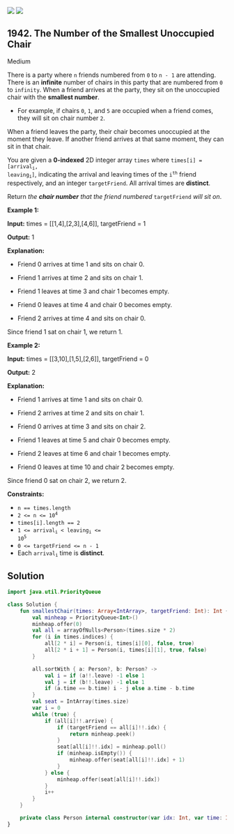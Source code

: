 [![](https://img.shields.io/github/stars/javadev/LeetCode-in-Kotlin?label=Stars&style=flat-square)](https://github.com/javadev/LeetCode-in-Kotlin)
[![](https://img.shields.io/github/forks/javadev/LeetCode-in-Kotlin?label=Fork%20me%20on%20GitHub%20&style=flat-square)](https://github.com/javadev/LeetCode-in-Kotlin/fork)

## 1942\. The Number of the Smallest Unoccupied Chair

Medium

There is a party where `n` friends numbered from `0` to `n - 1` are attending. There is an **infinite** number of chairs in this party that are numbered from `0` to `infinity`. When a friend arrives at the party, they sit on the unoccupied chair with the **smallest number**.

*   For example, if chairs `0`, `1`, and `5` are occupied when a friend comes, they will sit on chair number `2`.

When a friend leaves the party, their chair becomes unoccupied at the moment they leave. If another friend arrives at that same moment, they can sit in that chair.

You are given a **0-indexed** 2D integer array `times` where <code>times[i] = [arrival<sub>i</sub>, leaving<sub>i</sub>]</code>, indicating the arrival and leaving times of the <code>i<sup>th</sup></code> friend respectively, and an integer `targetFriend`. All arrival times are **distinct**.

Return _the **chair number** that the friend numbered_ `targetFriend` _will sit on_.

**Example 1:**

**Input:** times = \[\[1,4],[2,3],[4,6]], targetFriend = 1

**Output:** 1

**Explanation:** 

- Friend 0 arrives at time 1 and sits on chair 0. 

- Friend 1 arrives at time 2 and sits on chair 1. 

- Friend 1 leaves at time 3 and chair 1 becomes empty. 

- Friend 0 leaves at time 4 and chair 0 becomes empty. 

- Friend 2 arrives at time 4 and sits on chair 0. 
  
Since friend 1 sat on chair 1, we return 1.

**Example 2:**

**Input:** times = \[\[3,10],[1,5],[2,6]], targetFriend = 0

**Output:** 2

**Explanation:** 

- Friend 1 arrives at time 1 and sits on chair 0. 

- Friend 2 arrives at time 2 and sits on chair 1. 

- Friend 0 arrives at time 3 and sits on chair 2. 

- Friend 1 leaves at time 5 and chair 0 becomes empty. 

- Friend 2 leaves at time 6 and chair 1 becomes empty. 

- Friend 0 leaves at time 10 and chair 2 becomes empty. 
  
Since friend 0 sat on chair 2, we return 2.

**Constraints:**

*   `n == times.length`
*   <code>2 <= n <= 10<sup>4</sup></code>
*   `times[i].length == 2`
*   <code>1 <= arrival<sub>i</sub> < leaving<sub>i</sub> <= 10<sup>5</sup></code>
*   `0 <= targetFriend <= n - 1`
*   Each <code>arrival<sub>i</sub></code> time is **distinct**.

## Solution

```kotlin
import java.util.PriorityQueue

class Solution {
    fun smallestChair(times: Array<IntArray>, targetFriend: Int): Int {
        val minheap = PriorityQueue<Int>()
        minheap.offer(0)
        val all = arrayOfNulls<Person>(times.size * 2)
        for (i in times.indices) {
            all[2 * i] = Person(i, times[i][0], false, true)
            all[2 * i + 1] = Person(i, times[i][1], true, false)
        }

        all.sortWith { a: Person?, b: Person? ->
            val i = if (a!!.leave) -1 else 1
            val j = if (b!!.leave) -1 else 1
            if (a.time == b.time) i - j else a.time - b.time
        }
        val seat = IntArray(times.size)
        var i = 0
        while (true) {
            if (all[i]!!.arrive) {
                if (targetFriend == all[i]!!.idx) {
                    return minheap.peek()
                }
                seat[all[i]!!.idx] = minheap.poll()
                if (minheap.isEmpty()) {
                    minheap.offer(seat[all[i]!!.idx] + 1)
                }
            } else {
                minheap.offer(seat[all[i]!!.idx])
            }
            i++
        }
    }

    private class Person internal constructor(var idx: Int, var time: Int, var leave: Boolean, var arrive: Boolean)
}
```